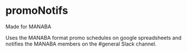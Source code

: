 # promoNotifs
Made for MANABA

Uses the MANABA format promo schedules on google spreadsheets and notifies the MANABA members on the #general Slack channel.
